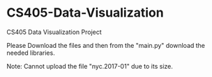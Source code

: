 # CS405-Data-Visualization
CS405 Data Visualization Project

Please Download the files and then from the "main.py" download the needed libraries.

Note: Cannot upload the file "nyc.2017-01" due to its size.
